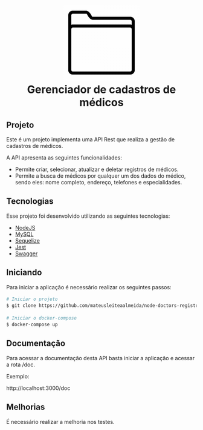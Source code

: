 <h1 align="center">
  <img src="./assets/file.gif">
  <br />
  Gerenciador de cadastros de médicos
</h1>


## Projeto

Este é um projeto implementa uma API Rest que realiza a gestão de cadastros de médicos.

A API apresenta as seguintes funcionalidades:
<ul>
<li>Permite criar, selecionar, atualizar e deletar registros de médicos.</li>
<li>Permite a busca de médicos por qualquer um dos dados do médico, sendo eles: nome completo, endereço, telefones e especialidades.</li>
</ul>


## Tecnologias

Esse projeto foi desenvolvido utilizando as seguintes tecnologias:

- [NodeJS](https://nodejs.org/en/)
- [MySQL](https://www.mysql.com/)
- [Sequelize](https://sequelize.org/)
- [Jest](https://jestjs.io/)
- [Swagger](https://swagger.io/)


## Iniciando

Para iniciar a aplicação é necessário realizar os seguintes passos:

```bash
# Iniciar o projeto
$ git clone https://github.com/mateusleiteaalmeida/node-doctors-registration-manager.git && cd node-doctors-registration-manager

# Iniciar o docker-compose
$ docker-compose up
```

## Documentação

Para acessar a documentação desta API basta iniciar a aplicação e acessar a rota /doc.

Exemplo:

http://localhost:3000/doc


## Melhorias

É necessário realizar a melhoria nos testes.